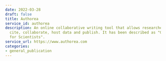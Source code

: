 ```yaml
---
date: 2022-03-28
draft: false
title: Authorea
service_id: authorea
description: An online collaborative writing tool that allows researchers to write,
  cite, collaborate, host data and publish. It has been described as "Google Docs
  for Scientists".
service_url: https://www.authorea.com
categories:
- general_publication
---
```



